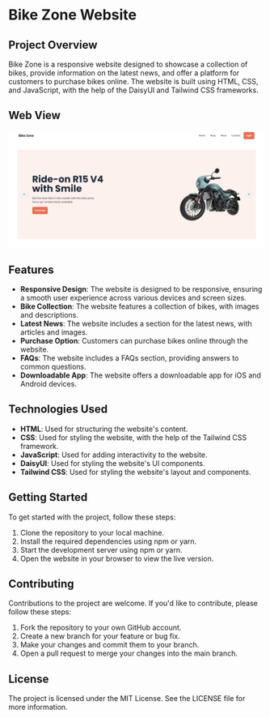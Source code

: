 **Bike Zone Website**
======================

**Project Overview**
-------------------

Bike Zone is a responsive website designed to showcase a collection of bikes, provide information on the latest news, and offer a platform for customers to purchase bikes online. The website is built using HTML, CSS, and JavaScript, with the help of the DaisyUI and Tailwind CSS frameworks.

**Web View**
----------------
![Website View](https://github.com/ajjiadd/Bike-Zone-website-DaisyUI/raw/main/images/icons/image.png?raw=true)

**Features**
----------------

*   **Responsive Design**: The website is designed to be responsive, ensuring a smooth user experience across various devices and screen sizes.
*   **Bike Collection**: The website features a collection of bikes, with images and descriptions.
*   **Latest News**: The website includes a section for the latest news, with articles and images.
*   **Purchase Option**: Customers can purchase bikes online through the website.
*   **FAQs**: The website includes a FAQs section, providing answers to common questions.
*   **Downloadable App**: The website offers a downloadable app for iOS and Android devices.

**Technologies Used**
----------------------

*   **HTML**: Used for structuring the website's content.
*   **CSS**: Used for styling the website, with the help of the Tailwind CSS framework.
*   **JavaScript**: Used for adding interactivity to the website.
*   **DaisyUI**: Used for styling the website's UI components.
*   **Tailwind CSS**: Used for styling the website's layout and components.

**Getting Started**
-------------------

To get started with the project, follow these steps:

1.  Clone the repository to your local machine.
2.  Install the required dependencies using npm or yarn.
3.  Start the development server using npm or yarn.
4.  Open the website in your browser to view the live version.

**Contributing**
----------------

Contributions to the project are welcome. If you'd like to contribute, please follow these steps:

1.  Fork the repository to your own GitHub account.
2.  Create a new branch for your feature or bug fix.
3.  Make your changes and commit them to your branch.
4.  Open a pull request to merge your changes into the main branch.

**License**
------------

The project is licensed under the MIT License. See the LICENSE file for more information.